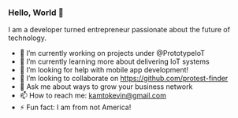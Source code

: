 ### Hello, World 👋

I am a developer turned entrepreneur passionate about the future of technology.
<!--
**user2745/user2745** is a ✨ _special_ ✨ repository because its `README.md` (this file) appears on your GitHub profile.

Here are some ideas to get you started:
-->

- 🔭 I’m currently working on projects under @PrototypeIoT
- 🌱 I’m currently learning more about delivering IoT systems
- 🤔 I’m looking for help with mobile app development!
- 👯 I’m looking to collaborate on https://github.com/protest-finder
- 💬 Ask me about ways to grow your business network
- 📫 How to reach me: kamtokevin@gmail.com
- ⚡ Fun fact: I am from not America!
